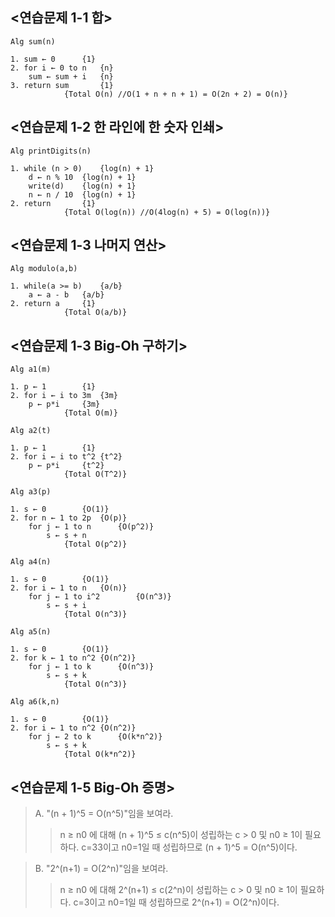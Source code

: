 ## <연습문제 1-1 합>
```
Alg sum(n)

1. sum ← 0		{1}
2. for i ← 0 to n	{n}
	sum ← sum + i	{n}
3. return sum		{1}
			{Total O(n) //O(1 + n + n + 1) = O(2n + 2) = O(n)}
```

## <연습문제 1-2 한 라인에 한 숫자 인쇄>
```
Alg printDigits(n)

1. while (n > 0)	{log(n) + 1}
	d ← n % 10	{log(n) + 1}
	write(d)	{log(n) + 1}
	n ← n / 10	{log(n) + 1}
2. return 		{1}
			{Total O(log(n)) //O(4log(n) + 5) = O(log(n))}
```

## <연습문제 1-3 나머지 연산>
```
Alg modulo(a,b)

1. while(a >= b)	{a/b}
	a ← a - b	{a/b}
2. return a		{1}
			{Total O(a/b)}
```

## <연습문제 1-3 Big-Oh 구하기>
```
Alg a1(m)

1. p ← 1		{1}
2. for i ← i to 3m	{3m}
	p ← p*i		{3m}
			{Total O(m)}
```
```
Alg a2(t)

1. p ← 1		{1}
2. for i ← i to t^2	{t^2}
	p ← p*i		{t^2}
			{Total O(T^2)}
```
```
Alg a3(p)

1. s ← 0		{O(1)}
2. for n ← 1 to 2p	{O(p)}
	for j ← 1 to n		{O(p^2)}
		s ← s + n	
			{Total O(p^2)}
```
```
Alg a4(n)

1. s ← 0		{O(1)}
2. for i ← 1 to n	{O(n)}
	for j ← 1 to i^2		{O(n^3)}
		s ← s + i	
			{Total O(n^3)}
```
```
Alg a5(n)

1. s ← 0		{O(1)}
2. for k ← 1 to n^2	{O(n^2)}
	for j ← 1 to k		{O(n^3)}
		s ← s + k	
			{Total O(n^3)}
```
```
Alg a6(k,n)

1. s ← 0		{O(1)}
2. for i ← 1 to n^2	{O(n^2)}
	for j ← 2 to k		{O(k*n^2)}
		s ← s + k	
			{Total O(k*n^2)}
```

## <연습문제 1-5 Big-Oh 증명>
> A. "(n + 1)^5 = O(n^5)"임을 보여라.
>> n ≥ n0 에 대해 (n + 1)^5 ≤ c(n^5)이 성립하는 c > 0 및 n0 ≥ 1이 필요하다. c=33이고 n0=1일 때 성립하므로 (n + 1)^5 = O(n^5)이다.

> B. "2^(n+1) = O(2^n)"임을 보여라.
>> n ≥ n0 에 대해 2^(n+1) ≤ c(2^n)이 성립하는 c > 0 및 n0 ≥ 1이 필요하다. c=3이고 n0=1일 때 성립하므로 2^(n+1) = O(2^n)이다.
